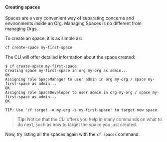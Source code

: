 #### Creating spaces

Spaces are a very convenient way of separating concerns and environments inside an Org. Managing Spaces is no different from managing Orgs.

To create an space, it is as simple as:

```sh
cf create-space my-first-space
```

The CLI will offer detailed information about the space created:

```
$ cf create-space my-first-space
Creating space my-first-space in org my-org as admin...
OK
Assigning role SpaceManager to user admin in org my-org / space my-first-space as admin...
OK
Assigning role SpaceDeveloper to user admin in org my-org / space my-first-space as admin...
OK

TIP: Use 'cf target -o my-org -s my-first-space' to target new space
```

> **Tip:** Notice that the CLI offers you help in many commands on what to do next, such as how to target the space you just created.
>

Now, try listing all the spaces again with the `cf spaces` command.
